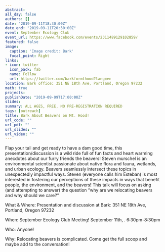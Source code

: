 ```yaml
---
abstract: 
all_day: false
authors: []
date: "2019-09-11T18:30:00Z"
date_end: "2019-09-11T20:30:00Z"
event: September Ecology Club
event_url: https://www.facebook.com/events/2311489129102859/
featured: false
image:
  caption: 'Image credit: Bark'
  focal_point: Right
links:
- icon: twitter
  icon_pack: fab
  name: Follow
  url: https://twitter.com/barkformthood?lang=en
location: Bark office: 351 NE 18th Ave, Portland, Oregon 97232
math: true
projects:
publishDate: "2019-09-09T17:00:00Z"
slides: 
summary: ALL AGES, FREE, NO PRE-REGISTRATION REQUIRED
tags: [outreach]
title: Bark About Beavers on Mt. Hood!
url_code: ""
url_pdf: ""
url_slides: ""
url_video: ""
---
```


Flap your tail and get ready to have a dam good time, this presentation/discussion is a wild ride full of fun facts and heart warming anecdotes about our furry friends the beavers! Steven murschel is an environmental scientist passionate about native flora and fauna, wetlands, and urban ecology. Beavers seamlessly intersect these topics in unexpectedly impactful ways. Steven (everyone calls him Esteban) is most interested in fostering our perceptions of these impacts in ways that benefit people, the environment, and the beavers! This talk will focus on asking (and attempting to answer) the question “why are we relocating beavers and why should we care?”

What & Where: Presentation and discussion at Bark: 351 NE 18th Ave, Portland, Oregon 97232

When: September Ecology Club Meeting! September 11th, . 6:30pm-8:30pm

Who: Anyone!

Why: Relocating beavers is complicated. Come get the full scoop and maybe add to the conversation!